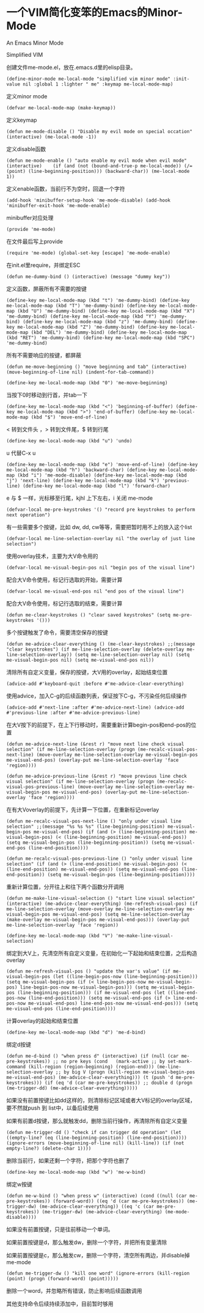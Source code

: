 # 一个VIM简化变笨的Emacs的Minor-Mode

An Emacs Minor Mode

Simplified VIM

创建文件me-mode.el，放在.emacs.d里的elisp目录。

`(define-minor-mode me-local-mode
	"simplified vim minor mode"
	:init-value nil
	:global 1
	:lighter " me"
	:keymap me-local-mode-map)`

定义minor mode

`(defvar me-local-mode-map
	(make-keymap))`

定义keymap

`(defun me-mode-disable ()
	"Disable my evil mode on special occation"
	(interactive)
	(me-local-mode -1))`

定义disable函数

`(defun me-mode-enable ()
	"auto enable my evil mode when evil mode"
	(interactive)	
	(if (and (not (bound-and-true-p me-local-mode))
					 (/= (point) (line-beginning-position)))
			(backward-char))
	(me-local-mode 1))`

定义enable函数，当前行不为空时，回退一个字符

`(add-hook 'minibuffer-setup-hook 'me-mode-disable)
(add-hook 'minibuffer-exit-hook 'me-mode-enable)`

minibuffer对应处理

`(provide 'me-mode)`

在文件最后写上provide

`(require 'me-mode)
(global-set-key [escape] 'me-mode-enable)`

在init.el里require，并绑定ESC

`(defun me-dummy-bind ()
	(interactive)
	(message "dummy key"))`

定义函数，屏蔽所有不需要的按键

`(define-key me-local-mode-map (kbd "t") 'me-dummy-bind)
(define-key me-local-mode-map (kbd "T") 'me-dummy-bind)
(define-key me-local-mode-map (kbd "U") 'me-dummy-bind)
(define-key me-local-mode-map (kbd "X") 'me-dummy-bind)
(define-key me-local-mode-map (kbd "Y") 'me-dummy-bind)
(define-key me-local-mode-map (kbd "z") 'me-dummy-bind)
(define-key me-local-mode-map (kbd "Z") 'me-dummy-bind)
(define-key me-local-mode-map (kbd "DEL") 'me-dummy-bind)
(define-key me-local-mode-map (kbd "RET") 'me-dummy-bind)
(define-key me-local-mode-map (kbd "SPC") 'me-dummy-bind)`

所有不需要响应的按键，都屏蔽

`(defun me-move-beginning ()
	"move beginning and tab"
	(interactive)
	(move-beginning-of-line nil)
	(indent-for-tab-command))`

`(define-key me-local-mode-map (kbd "0") 'me-move-beginning)`

当按下0时移动到行首，并tab一下

`(define-key me-local-mode-map (kbd "<") 'beginning-of-buffer)
(define-key me-local-mode-map (kbd ">") 'end-of-buffer)
(define-key me-local-mode-map (kbd "$") 'move-end-of-line)`

< 转到文件头 ，> 转到文件尾，$ 转到行尾

`(define-key me-local-mode-map (kbd "u") 'undo)`

u 代替C-x u

`(define-key me-local-mode-map (kbd "e") 'move-end-of-line)
(define-key me-local-mode-map (kbd "h") 'backward-char)
(define-key me-local-mode-map (kbd "i") 'me-mode-disable)
(define-key me-local-mode-map (kbd "j") 'next-line)
(define-key me-local-mode-map (kbd "k") 'previous-line)
(define-key me-local-mode-map (kbd "l") 'forward-char)`

e 与 $ 一样，光标移至行尾，kjhl 上下左右，i 关闭 me-mode

`(defvar-local me-pre-keystrokes '()
	"record pre keystrokes to perform next operation")`

有一些需要多个按键，比如 dw, dd, cw等等，需要把暂时用不上的放入这个list

`(defvar-local me-line-selection-overlay nil
	"the overlay of just line selection")`

使用overlay技术，主要为大V命令用的

`(defvar-local me-visual-begin-pos nil
	"begin pos of the visual line")`

配合大V命令使用，标记行选取的开始，需要计算

`(defvar-local me-visual-end-pos nil
	"end pos of the visual line")`

配合大V命令使用，标记行选取的结束，需要计算

`(defun me-clear-keystrokes ()
	"clear saved keystrokes"
	(setq me-pre-keystrokes '()))`

多个按键触发了命令，需要清空保存的按键

`(defun me-advice-clear-everything ()
	(me-clear-keystrokes)
	;;(message "clear keystrokes")
	(if me-line-selection-overlay
			(delete-overlay me-line-selection-overlay))
	(setq me-line-selection-overlay nil)
	(setq me-visual-begin-pos nil)
	(setq me-visual-end-pos nil))`

清除所有自定义变量，保存的按键，大V用的overlay，起始结束位置

`(advice-add #'keyboard-quit :before #'me-advice-clear-everything)`

使用advice，加入C-g的后续函数列表，保证按下C-g，不污染任何后续操作

`(advice-add #'next-line :after #'me-advice-next-line)
(advice-add #'previous-line :after #'me-advice-previous-line)`

在大V按下的前提下，在上下行移动时，需要重新计算begin-pos和end-pos的位置

`(defun me-advice-next-line (&rest r)
	"move next line check visual selection"
	(if me-line-selection-overlay
			(progn
				(me-recalc-visual-pos-next-line)
				(move-overlay me-line-selection-overlay me-visual-begin-pos me-visual-end-pos)
				(overlay-put me-line-selection-overlay 'face 'region))))`

`(defun me-advice-previous-line (&rest r)
	"move previous line check visual selection"
	(if me-line-selection-overlay
			(progn
				(me-recalc-visual-pos-previous-line)
				(move-overlay me-line-selection-overlay me-visual-begin-pos me-visual-end-pos)
				(overlay-put me-line-selection-overlay 'face 'region))))`

在有大Voverlay的前提下，先计算一下位置，在重新标记overlay

`(defun me-recalc-visual-pos-next-line ()
	"only under visual line selection"
	;;(message "%s %s %s" (line-beginning-position) me-visual-begin-pos me-visual-end-pos)
	(if (and (> (line-beginning-position) me-visual-begin-pos)
					 (< (line-beginning-position) me-visual-end-pos))
			(setq me-visual-begin-pos (line-beginning-position))
		(setq me-visual-end-pos (line-end-position))))`

`(defun me-recalc-visual-pos-previous-line ()
	"only under visual line selection"
	(if (and (> (line-end-position) me-visual-begin-pos)
					 (< (line-end-position) me-visual-end-pos))
			(setq me-visual-end-pos (line-end-position))
		(setq me-visual-begin-pos (line-beginning-position))))`

重新计算位置，分开往上和往下两个函数分开调用

`(defun me-make-line-visual-selection ()
	"start line visual selection"
	(interactive)
	(me-advice-clear-everything)
	(me-refresh-visual-pos)
	(if me-line-selection-overlay
			(move-overlay me-line-selection-overlay me-visual-begin-pos me-visual-end-pos)
		(setq me-line-selection-overlay
					(make-overlay me-visual-begin-pos me-visual-end-pos)))
	(overlay-put me-line-selection-overlay 'face 'region))`

`(define-key me-local-mode-map (kbd "V") 'me-make-line-visual-selection)`

绑定到大V上，先清空所有自定义变量，在初始化一下起始和结束位置，之后构造overlay

`(defun me-refresh-visual-pos ()
	"update the var's value"
	(if me-visual-begin-pos
			(let ((line-begin-pos-now (line-beginning-position)))
				(setq me-visual-begin-pos (if (< line-begin-pos-now me-visual-begin-pos)
																	 line-begin-pos-now
																 me-visual-begin-pos)))
		(setq me-visual-begin-pos (line-beginning-position)))
	(if me-visual-end-pos
			(let ((line-end-pos-now (line-end-position)))
				(setq me-visual-end-pos (if (> line-end-pos-now me-visual-end-pos)
																	 line-end-pos-now
																 me-visual-end-pos)))
		(setq me-visual-end-pos (line-end-position))))`

计算overlay的起始和结束位置

`(define-key me-local-mode-map (kbd "d") 'me-d-bind)`

绑定d按键

`(defun me-d-bind ()
	"when press d"
	(interactive)
	(if (null (car me-pre-keystrokes)) ;; no pre keys
			(cond	(mark-active ;; by set-mark-command
						 (kill-region (region-beginning) (region-end)))
						(me-line-selection-overlay ;; by big V
						 (progn
							 (kill-region me-visual-begin-pos me-visual-end-pos)
							 (me-advice-clear-everything)))
						(t
						 (push 'd me-pre-keystrokes)))
		(if (eq 'd (car me-pre-keystrokes)) ;; double d
				(progn
					(me-trigger-dd)
					(me-advice-clear-everything)))))`

如果没有前置按键比如dd这样的，则清除标记区域或者大V标记的overlay区域，要不然就push 到 list中，以备后续使用

如果有前置d按键，那么就触发dd，删除当前行操作，再清除所有自定义变量

`(defun me-trigger-dd ()
	"check if can trigger dd operation"
	(let ((empty-line? (eq (line-beginning-position)
												 (line-end-position))))
		(ignore-errors
			(move-beginning-of-line nil)
			(kill-line))
		(if (not empty-line?)
				(delete-char 1))))`

删除当前行，如果还剩一个字符，把那个字符也删了

`(define-key me-local-mode-map (kbd "w") 'me-w-bind)`

绑定w按键

`(defun me-w-bind ()
	"when press w"
	(interactive)
	(cond ((null (car me-pre-keystrokes))
				 (forward-word))
				((eq 'd (car me-pre-keystrokes))
				 (me-trigger-dw)
				 (me-advice-clear-everything))
				((eq 'c (car me-pre-keystrokes))
				 (me-trigger-dw)
				 (me-advice-clear-everything)
				 (me-mode-disable))))`

如果没有前置按键，只是往前移动一个单词。

如果前置按键是d，那么触发dw，删除一个字符，并把所有变量清除

如果前置按键是c，那么触发cw，删除一个字符，清空所有两边，并disable掉me-mode

`(defun me-trigger-dw ()
	"kill one word"
	(ignore-errors
		(kill-region (point)
								 (progn
									 (forward-word)
									 (point)))))`

删除一个word，并忽略所有错误，防止影响后续函数调用

其他支持命令后续持续添加中，目前暂时够用
